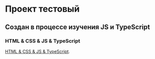 # Проект тестовый
## Создан в процессе изучения JS и TypeScript

### HTML & CSS & JS & TypeScript

[HTML & CSS & JS & TypeScript](https://greyambler.github.io/traffic-lamps-third/).
